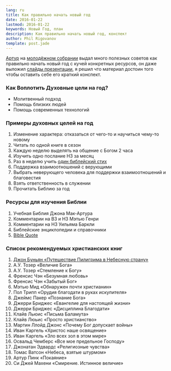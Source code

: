 ```yaml
---
lang: ru
title: Как правильно начать новый год
date: 2016-01-22
lastmod: 2016-01-22
keywords: Новый Год, план
description: Как правильно начать новый год, конспект
author: Phil Rigovanov
template: post.jade
---
```

[Артур](https://www.instagram.com/arthurovod/) на  [молодёжном собрании](https://vk.com/houseofgrace) выдал много полезных советов как правильно начать новый год с кучей конкретных ресурсов, он даже выложил [слайды презентации](https://vk.com/houseofgrace?w=wall-77739678_11), я решил что материал достоин того чтобы оставить себе его краткий конспект.

### Как Воплотить Духовные цели на год?

- Молитвенный подход
- Помощь близких людей
- Помощь современных технологий

### Примеры духовных целей на год

1. Изменение характера: отказаться от чего-то и научиться чему-то новому
2. Читать по одной книге в сезон
3. Каждую неделю выделять на общение с Богом 2 часа
4. Изучить одно послание НЗ за месяц
5. Раз в неделю учить [один библейский стих](/Bible-verses-by-topics/)
6. Поддержка взаимоотношений с верующими
7. Выбрать неверующего человека для поддержки взаимоотношений и   благовестия
8. Взять ответственность в служении
9. Прочитать Библию за год

### Ресурсы для изучения Библии

1. Учебная Библия Джона Мак-Артура
2. Комментарии на ВЗ и НЗ Мэтью Генри
3. Комментарии на НЗ Уильяма Баркли
4. Библейские энциклопедии и справочники
5. [Bible Quote](http://bqt.ru/)

### Список рекомендуемых христианских книг

1. [Джон Буньян «Путешествие Пилигрима в Небесную страну»](/Pilgrims-Progress/)
2. А.У. Тозер «Величие Бога»
3. А.У. Тозер «Стемление к Богу»
4. Френсис Чэн «Безумная любовь»
5. Френсис Чэн «Забытый Бог»
6. Мэтью Мид «Обнаружен почти христианин»
7. Пол Трипп «Орудия благодати в руках искупителя»
8. Джеймс Пакер «Познание Бога»
9. Джерри Бриджес «Евангелие для настоящей жизни»
10. Джерри Бриджес «Дисциплина Благодати»
11. Клайв Льюис «Письма Баламута»
12. Клайв Люьис «Просто христианство»
13. Мартин Ллойд Джонс «Почему Бог допускает войны»
14. Иван Каргель «Христос наше освящение»
15. Иван Каргель «Зло всех зол в этом мире»
16. Освальд Чемберс «Все мое предельное Господу»
17. Джонатан Эдвардс «Религиозные чувства»
18. Томас Ватсон «Небеса, взятые штурмом»
19. Артур Пинк «Покаяние»
20. Си Джей Махени «Смирение. Истинное величие»
